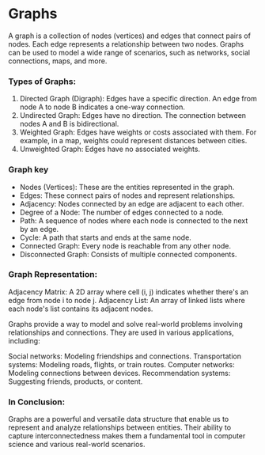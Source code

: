 # Graphs

A graph is a collection of nodes (vertices) and edges that connect pairs of nodes. Each edge represents a relationship between two nodes. Graphs can be used to model a wide range of scenarios, such as networks, social connections, maps, and more.

### Types of Graphs:

1. Directed Graph (Digraph): Edges have a specific direction. An edge from node A to node B indicates a one-way connection.
2. Undirected Graph: Edges have no direction. The connection between nodes A and B is bidirectional.
3. Weighted Graph: Edges have weights or costs associated with them. For example, in a map, weights could represent distances between cities.
4. Unweighted Graph: Edges have no associated weights.

### Graph key

* Nodes (Vertices): These are the entities represented in the graph.
* Edges: These connect pairs of nodes and represent relationships.
* Adjacency: Nodes connected by an edge are adjacent to each other.
* Degree of a Node: The number of edges connected to a node.
* Path: A sequence of nodes where each node is connected to the next by an edge.
* Cycle: A path that starts and ends at the same node.
* Connected Graph: Every node is reachable from any other node.
* Disconnected Graph: Consists of multiple connected components.


### Graph Representation:
Adjacency Matrix: A 2D array where cell (i, j) indicates whether there's an edge from node i to node j. Adjacency List: An array of linked lists where each node's list contains its adjacent nodes.

Graphs provide a way to model and solve real-world problems involving relationships and connections. They are used in various applications, including:

Social networks: Modeling friendships and connections. Transportation systems: Modeling roads, flights, or train routes. Computer networks: Modeling connections between devices. Recommendation systems: Suggesting friends, products, or content.

### In Conclusion:
Graphs are a powerful and versatile data structure that enable us to represent and analyze relationships between entities. Their ability to capture interconnectedness makes them a fundamental tool in computer science and various real-world scenarios.


